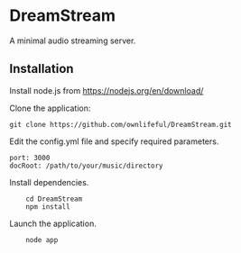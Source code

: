 # DreamStream
A minimal audio streaming server.


## Installation

Install node.js from https://nodejs.org/en/download/

Clone the application:

    git clone https://github.com/ownlifeful/DreamStream.git


Edit the config.yml file and specify required parameters.

    port: 3000
    docRoot: /path/to/your/music/directory

Install dependencies.

        cd DreamStream
        npm install

Launch the application.

        node app
